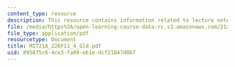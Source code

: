 ```yaml
---
content_type: resource
description: This resource contains information related to lecture notes.
file: /media/https%3A/open-learning-course-data-rc.s3.amazonaws.com/21a-226-ethnic-and-national-identity-fall-2011/895875c64ce3fa99e61edcf21847d0b7_MIT21A_226F11_4_Gld.pdf
file_type: application/pdf
resourcetype: Document
title: MIT21A_226F11_4_Gld.pdf
uid: 895875c6-4ce3-fa99-e61e-dcf21847d0b7
---
```

